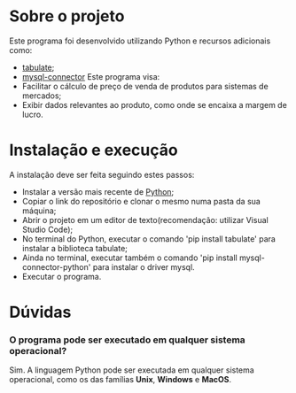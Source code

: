 # Sobre o projeto

Este programa foi desenvolvido utilizando Python e recursos adicionais como:
 - [tabulate](https://pypi.org/project/tabulate/);
 - [mysql-connector](https://pypi.org/project/mysql-connector-python/)
Este programa visa:
- Facilitar o cálculo de preço de venda de produtos para sistemas de mercados;
- Exibir dados relevantes ao produto, como onde se encaixa a margem de lucro.

# Instalação e execução
A instalação deve ser feita seguindo estes passos:
- Instalar a versão mais recente de [Python](https://www.python.org);
- Copiar o link do repositório e clonar o mesmo numa pasta da sua máquina;
- Abrir o projeto em um editor de texto(recomendação: utilizar Visual Studio Code);
- No terminal do Python, executar o comando 'pip install tabulate' para instalar a biblioteca tabulate;
- Ainda no terminal, executar também o comando 'pip install mysql-connector-python' para instalar o driver mysql.
- Executar o programa.

# Dúvidas
### O programa pode ser executado em qualquer sistema operacional?
Sim. A linguagem Python pode ser executada em qualquer sistema operacional, como os das famílias **Unix**, **Windows** e **MacOS**. 
